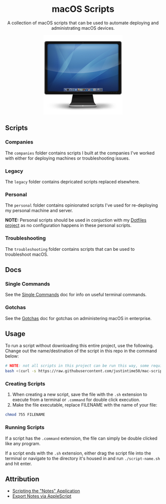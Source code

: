 <div align="center">

# macOS Scripts

A collection of macOS scripts that can be used to automate deploying and administrating macOS devices.

<img src="https://raw.githubusercontent.com/justintime50/assets/main/src/os-scripting/macos.png" alt="Showcase">

</div>

## Scripts

### Companies

The `companies` folder contains scripts I built at the companies I've worked with either for deploying machines or troubleshooting issues.

### Legacy

The `legacy` folder contains depricated scripts replaced elsewhere.

### Personal

The `personal` folder contains opinionated scripts I've used for re-deploying my personal machine and server.

**NOTE:** Personal scripts should be used in conjuction with my [Dotfiles project](https://github.com/Justintime50/dotfiles) as no configuration happens in these personal scripts.

### Troubleshooting

The `troubleshooting` folder contains scripts that can be used to troubleshoot macOS.

## Docs

### Single Commands

See the [Single Commands](src/docs/single-commands.md) doc for info on useful terminal commands.

### Gotchas

See the [Gotchas](src/docs/gotchas.md) doc for gotchas on administering macOS in enterprise.

## Usage

To run a script without downloading this entire project, use the following. Change out the name/destination of the script in this repo in the command below:

```bash
# NOTE: not all scripts in this project can be run this way, some require to be downloaded
bash <(curl -s https://raw.githubusercontent.com/justintime50/mac-scripting/master/src/scripts/companies/buyboxexperts/deploy-bbe-mac.command)
```

### Creating Scripts

1. When creating a new script, save the file with the `.sh` extension to execute from a terminal or `.command` for double click execution.
1. Make the file executable, replace FILENAME with the name of your file:

```bash
chmod 755 FILENAME
```

### Running Scripts

If a script has the `.command` extension, the file can simply be double clicked like any program.

If a script ends with the `.sh` extension, either drag the script file into the terminal or navigate to the directory it's housed in and run `./script-name.sh` and hit enter.

## Attribution

* [Scripting the "Notes" Application](https://www.macosxautomation.com/applescript/notes/index.html)
* [Export Notes via AppleScript](https://gist.github.com/jthigpen/5067358)
